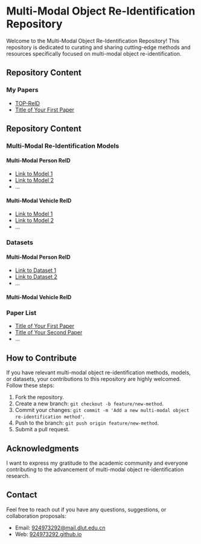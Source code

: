 # Multi-Modal Object Re-Identification Repository

Welcome to the Multi-Modal Object Re-Identification Repository! This repository is dedicated to curating and sharing cutting-edge methods and resources specifically focused on multi-modal object re-identification.

## Repository Content
### My Papers
- [TOP-ReID](<https://github.com/924973292/TOP-ReID>)
- [Title of Your First Paper](<Link to Paper 1>)

## Repository Content

### Multi-Modal Re-Identification Models
#### Multi-Modal Person ReID
- [Link to Model 1](<Link to Model 1>)
- [Link to Model 2](<Link to Model 2>)
- ...
#### Multi-Modal Vehicle ReID
- [Link to Model 1](<Link to Model 1>)
- [Link to Model 2](<Link to Model 2>)
- ...

### Datasets
#### Multi-Modal Person ReID
- [Link to Dataset 1](<Link to Dataset 1>)
- [Link to Dataset 2](<Link to Dataset 2>)
- ...
#### Multi-Modal Vehicle ReID

### Paper List

- [Title of Your First Paper](<Link to Paper 1>)
- [Title of Your Second Paper](<Link to Paper 2>)
- ...

## How to Contribute

If you have relevant multi-modal object re-identification methods, models, or datasets, your contributions to this repository are highly welcomed. Follow these steps:

1. Fork the repository.
2. Create a new branch: `git checkout -b feature/new-method`.
3. Commit your changes: `git commit -m 'Add a new multi-modal object re-identification method'`.
4. Push to the branch: `git push origin feature/new-method`.
5. Submit a pull request.

## Acknowledgments

I want to express my gratitude to the academic community and everyone contributing to the advancement of multi-modal object re-identification research.

## Contact

Feel free to reach out if you have any questions, suggestions, or collaboration proposals:

- Email: [924973292@mail.dlut.edu.cn](mailto:924973292@mail.dlut.edu.cn)
- Web: [924973292.github.io](https://924973292.github.io//)
